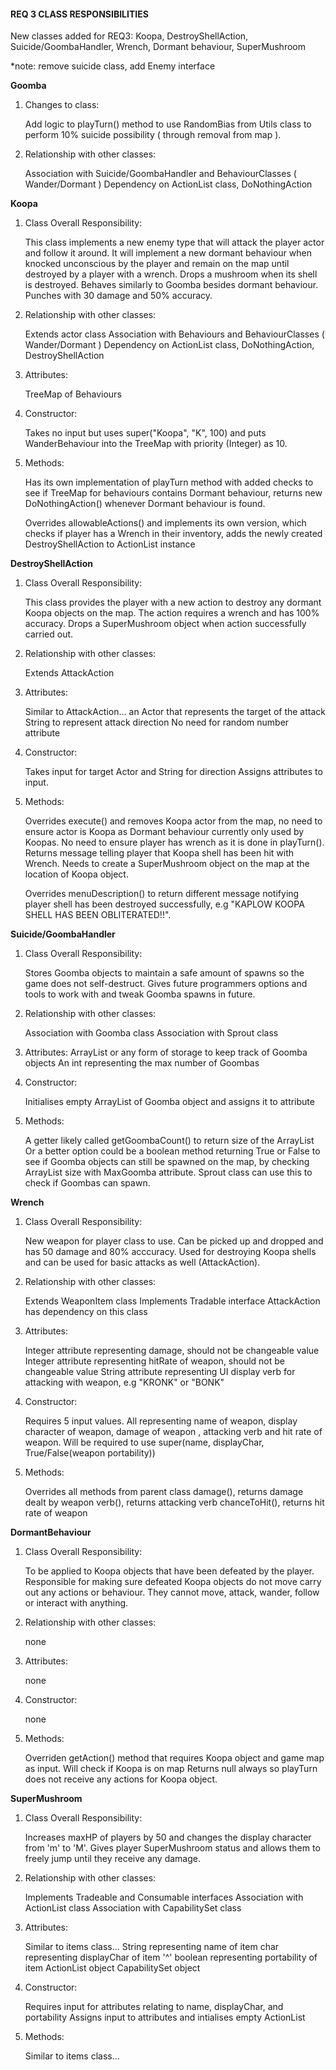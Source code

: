 #### REQ 3 CLASS RESPONSIBILITIES

New classes added for REQ3:
Koopa, DestroyShellAction, Suicide/GoombaHandler, Wrench, Dormant behaviour, SuperMushroom

*note: remove suicide class, add Enemy interface


**Goomba**
1. Changes to class:

   Add logic to playTurn() method to use RandomBias from Utils class to perform 10% suicide
   possibility ( through removal from map ).

2. Relationship with other classes:

   Association with Suicide/GoombaHandler and BehaviourClasses ( Wander/Dormant )
   Dependency on ActionList class, DoNothingAction


**Koopa**
1. Class Overall Responsibility:

   This class implements a new enemy type that will attack the player actor and follow it around.
   It will implement a new dormant behaviour when knocked unconscious by the player and remain on
   the map until destroyed by a player with a wrench. Drops a mushroom when its shell is destroyed.
   Behaves similarly to Goomba besides dormant behaviour. Punches with 30 damage and 50% accuracy.

2. Relationship with other classes:

   Extends actor class
   Association with Behaviours and BehaviourClasses ( Wander/Dormant )
   Dependency on ActionList class, DoNothingAction, DestroyShellAction

3. Attributes:

   TreeMap of Behaviours

4. Constructor:

   Takes no input but uses super("Koopa", "K", 100) and puts WanderBehaviour
   into the TreeMap with priority (Integer) as 10.

5. Methods:

   Has its own implementation of playTurn method with added checks to see if TreeMap for behaviours
   contains Dormant behaviour, returns new DoNothingAction() whenever Dormant behaviour is found.

   Overrides allowableActions() and implements its own version, which checks if player has
   a Wrench in their inventory, adds the newly created DestroyShellAction to ActionList instance


**DestroyShellAction**
1. Class Overall Responsibility:

   This class provides the player with a new action to destroy any dormant Koopa objects on the map.
   The action requires a wrench and has 100% accuracy. Drops a SuperMushroom object when action successfully
   carried out.

2. Relationship with other classes:

   Extends AttackAction

3. Attributes:

   Similar to AttackAction...
   an Actor that represents the target of the attack
   String to represent attack direction
   No need for random number attribute

4. Constructor:

   Takes input for target Actor and String for direction
   Assigns attributes to input.

5. Methods:

   Overrides execute() and removes Koopa actor from the map, no need to ensure actor is Koopa as Dormant behaviour
   currently only used by Koopas. No need to ensure player has wrench as it is done in playTurn(). Returns message telling player that Koopa shell has been hit with Wrench.
   Needs to create a SuperMushroom object on the map at the location of Koopa object.

   Overrides menuDescription() to return different message notifying player shell has been destroyed successfully,
   e.g "KAPLOW KOOPA SHELL HAS BEEN OBLITERATED!!".


**Suicide/GoombaHandler**
1. Class Overall Responsibility:

   Stores Goomba objects to maintain a safe amount of spawns so the game does not self-destruct.
   Gives future programmers options and tools to work with and tweak Goomba spawns in future.

2. Relationship with other classes:

   Association with Goomba class
   Association with Sprout class

3. Attributes:
   ArrayList or any form of storage to keep track of Goomba objects
   An int representing the max number of Goombas

4. Constructor:

   Initialises empty ArrayList of Goomba object and assigns it to attribute

5. Methods:

   A getter likely called getGoombaCount() to return size of the ArrayList
   Or a better option could be a boolean method returning True or False to see if Goomba objects can still
   be spawned on the map, by checking ArrayList size with MaxGoomba attribute. Sprout class can use this to
   check if Goombas can spawn.


**Wrench**
1. Class Overall Responsibility:

   New weapon for player class to use. Can be picked up and dropped and has 50 damage and 80% acccuracy.
   Used for destroying Koopa shells and can be used for basic attacks as well (AttackAction).

2. Relationship with other classes:

   Extends WeaponItem class
   Implements Tradable interface
   AttackAction has dependency on this class

3. Attributes:

   Integer attribute representing damage, should not be changeable value
   Integer attribute representing hitRate of weapon, should not be changeable value
   String attribute representing UI display verb for attacking with weapon, e.g "KRONK" or "BONK"

4. Constructor:

   Requires 5 input values. All representing name of weapon, display character of weapon, damage of weapon
   , attacking verb and hit rate of weapon.
   Will be required to use super(name, displayChar, True/False(weapon portability))

5. Methods:

   Overrides all methods from parent class
   damage(), returns damage dealt by weapon
   verb(), returns attacking verb
   chanceToHit(), returns hit rate of weapon


**DormantBehaviour**
1. Class Overall Responsibility:

   To be applied to Koopa objects that have been defeated by the player. Responsible for making sure
   defeated Koopa objects do not move carry out any actions or behaviour. They cannot move, attack, wander,
   follow or interact with anything.

2. Relationship with other classes:

   none

3. Attributes:

   none

4. Constructor:

   none

5. Methods:

   Overriden getAction() method that requires Koopa object and game map as input. Will check if Koopa is on map
   Returns null always so playTurn does not receive any actions for Koopa object.


**SuperMushroom**
1. Class Overall Responsibility:

   Increases maxHP of players by 50 and changes the display character from 'm' to 'M'. Gives player SuperMushroom
   status and allows them to freely jump until they receive any damage.

2. Relationship with other classes:

   Implements Tradeable and Consumable interfaces
   Association with ActionList class
   Association with CapabilitySet class

3. Attributes:

   Similar to items class...
   String representing name of item
   char representing displayChar of item '^'
   boolean representing portability of item
   ActionList object
   CapabilitySet object

4. Constructor: 

   Requires input for attributes relating to name, displayChar, and portability
   Assigns input to attributes and intialises empty ActionList

5. Methods:

   Similar to items class...


